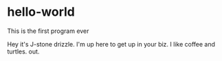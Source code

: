 # hello-world
This is the first program ever

Hey it's J-stone drizzle. I'm up here to get up in your biz. I like coffee and turtles. out. 
